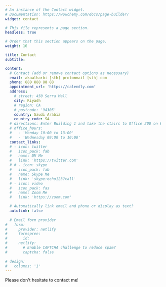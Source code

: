 ```yaml
---
# An instance of the Contact widget.
# Documentation: https://wowchemy.com/docs/page-builder/
widget: contact

# This file represents a page section.
headless: true

# Order that this section appears on the page.
weight: 10

title: Contact
subtitle:

content:
  # Contact (add or remove contact options as necessary)
  email: akaalharbi [sth] protonmail [sth] com
  phone: 888 888 88 88
  appointment_url: 'https://calendly.com'
  address:
    # street: 450 Serra Mall
    city: Riyadh
    # region: CA
    # postcode: '94305'
    country: Saudi Arabia
    country_code: SA
  # directions: Enter Building 1 and take the stairs to Office 200 on Floor 2
  # office_hours:
  #   - 'Monday 10:00 to 13:00'
  #   - 'Wednesday 09:00 to 10:00'
  contact_links:
  # - icon: twitter
  #   icon_pack: fab
  #   name: DM Me
  #   link: 'https://twitter.com'
  # # - icon: skype
  #   icon_pack: fab
  #   name: Skype Me
  #   link: 'skype:echo123?call'
  # - icon: video
  #   icon_pack: fas
  #   name: Zoom Me
  #   link: 'https://zoom.com'

  # Automatically link email and phone or display as text?
  autolink: false
  
  # Email form provider
#   form:
#     provider: netlify
#     formspree:
#       id:
#     netlify:
#       # Enable CAPTCHA challenge to reduce spam?
#       captcha: false
  
# design:
#   columns: '1'
---
```


Please don't hesitate to contact me!
